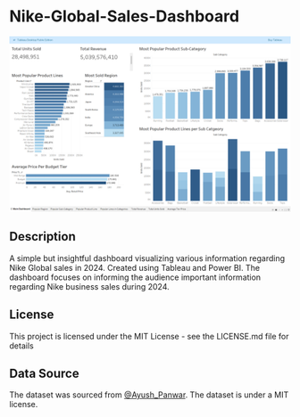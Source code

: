 # Nike-Global-Sales-Dashboard

![Website Image](images/Dashboard.png)

## Description

A simple but insightful dashboard visualizing various information regarding Nike Global sales in 2024. 
Created using Tableau and Power BI. The dashboard focuses on informing the audience important information regarding Nike
business sales during 2024. 

## License

This project is licensed under the MIT License - see the LICENSE.md file for details

## Data Source

The dataset was sourced from [@Ayush_Panwar](https://www.kaggle.com/ayushcx). 
The dataset is under a MIT license. 
